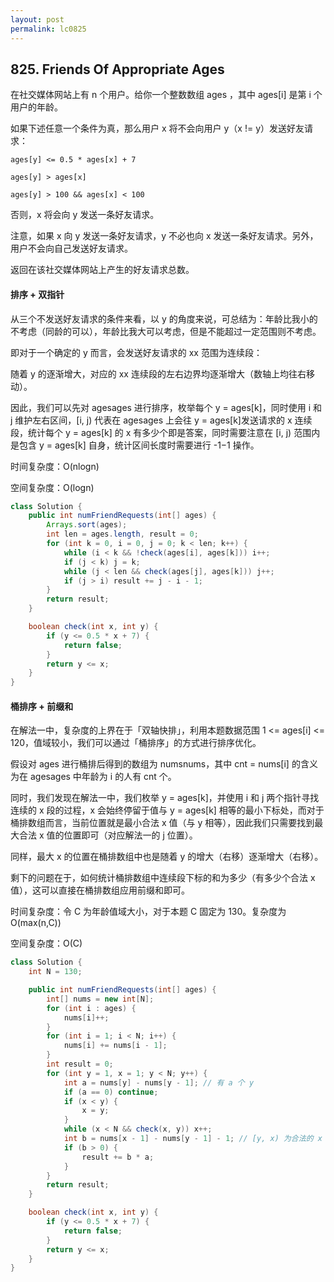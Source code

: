 ```yaml
---
layout: post
permalink: lc0825 
---
```


## 825. Friends Of Appropriate Ages

在社交媒体网站上有 n 个用户。给你一个整数数组 ages ，其中 ages[i] 是第 i 个用户的年龄。

如果下述任意一个条件为真，那么用户 x 将不会向用户 y（x != y）发送好友请求：

    ages[y] <= 0.5 * ages[x] + 7

    ages[y] > ages[x]

    ages[y] > 100 && ages[x] < 100

否则，x 将会向 y 发送一条好友请求。

注意，如果 x 向 y 发送一条好友请求，y 不必也向 x 发送一条好友请求。另外，用户不会向自己发送好友请求。

返回在该社交媒体网站上产生的好友请求总数。

#### 排序 + 双指针

从三个不发送好友请求的条件来看，以 y 的角度来说，可总结为：年龄比我小的不考虑（同龄的可以），年龄比我大可以考虑，但是不能超过一定范围则不考虑。

即对于一个确定的 y 而言，会发送好友请求的 xx 范围为连续段：

随着 y 的逐渐增大，对应的 xx 连续段的左右边界均逐渐增大（数轴上均往右移动）。

因此，我们可以先对 agesages 进行排序，枚举每个 y = ages[k]，同时使用 i 和 j 维护左右区间，[i, j) 代表在 agesages 上会往 y = ages[k]发送请求的 x 连续段，统计每个 y = ages[k] 的 x 有多少个即是答案，同时需要注意在 [i, j) 范围内是包含 y = ages[k] 自身，统计区间长度时需要进行 -1−1 操作。

时间复杂度：O(nlogn)

空间复杂度：O(logn)

```java
class Solution {
    public int numFriendRequests(int[] ages) {
        Arrays.sort(ages);
        int len = ages.length, result = 0;
        for (int k = 0, i = 0, j = 0; k < len; k++) {
            while (i < k && !check(ages[i], ages[k])) i++;
            if (j < k) j = k;
            while (j < len && check(ages[j], ages[k])) j++;
            if (j > i) result += j - i - 1;
        }
        return result;
    }

    boolean check(int x, int y) {
        if (y <= 0.5 * x + 7) {
            return false;
        }
        return y <= x;
    }
}
```

#### 桶排序 + 前缀和

在解法一中，复杂度的上界在于「双轴快排」，利用本题数据范围 1 <= ages[i] <= 120，值域较小，我们可以通过「桶排序」的方式进行排序优化。

假设对 ages 进行桶排后得到的数组为 numsnums，其中 cnt = nums[i] 的含义为在 agesages 中年龄为 i 的人有 cnt 个。

同时，我们发现在解法一中，我们枚举 y = ages[k]，并使用 i 和 j 两个指针寻找连续的 x 段的过程，x 会始终停留于值与 y = ages[k] 相等的最小下标处，而对于桶排数组而言，当前位置就是最小合法 x 值（与 y 相等），因此我们只需要找到最大合法 x 值的位置即可（对应解法一的 j 位置）。

同样，最大 x 的位置在桶排数组中也是随着 y 的增大（右移）逐渐增大（右移）。

剩下的问题在于，如何统计桶排数组中连续段下标的和为多少（有多少个合法 x 值），这可以直接在桶排数组应用前缀和即可。

时间复杂度：令 C 为年龄值域大小，对于本题 C 固定为 130。复杂度为 O(max(n,C))

空间复杂度：O(C)

```java
class Solution {
    int N = 130;

    public int numFriendRequests(int[] ages) {
        int[] nums = new int[N];
        for (int i : ages) {
            nums[i]++;
        }
        for (int i = 1; i < N; i++) {
            nums[i] += nums[i - 1];
        }
        int result = 0;
        for (int y = 1, x = 1; y < N; y++) {
            int a = nums[y] - nums[y - 1]; // 有 a 个 y
            if (a == 0) continue;
            if (x < y) {
                x = y;
            }
            while (x < N && check(x, y)) x++;
            int b = nums[x - 1] - nums[y - 1] - 1; // [y, x) 为合法的 x 范围，对于每个 y 而言，有 b 个 x
            if (b > 0) {
                result += b * a;
            }
        }
        return result;
    }

    boolean check(int x, int y) {
        if (y <= 0.5 * x + 7) {
            return false;
        }
        return y <= x;
    }
}
```